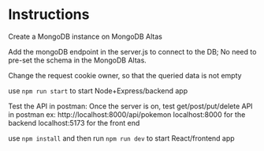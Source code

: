# Instructions

Create a MongoDB instance on MongoDB Altas

Add the mongoDB endpoint in the server.js to connect to the DB; No need to pre-set the schema in the MongoDB Altas.

Change the request cookie owner, so that the queried data is not empty

use `npm run start` to start Node+Express/backend app

Test the API in postman: Once the server is on, test get/post/put/delete API in postman
ex: http://localhost:8000/api/pokemon
localhost:8000 for the backend
localhost:5173 for the front end

use `npm install` and then run `npm run dev` to start React/frontend app
